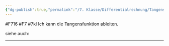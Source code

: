 ```yaml
---
{"dg-publish":true,"permalink":"/7. Klasse/Differentialrechnung/Tangensfunktion ableiten/"}
---
```


#F716 #F7 #7kl
Ich kann die Tangensfunktion ableiten.

siehe auch:
___
